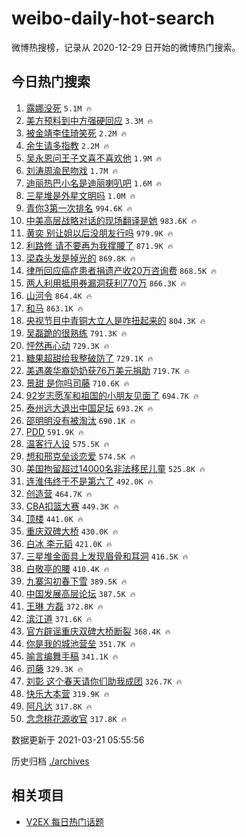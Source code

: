 # weibo-daily-hot-search

微博热搜榜，记录从 2020-12-29 日开始的微博热门搜索。

## 今日热门搜索

<!-- BEGIN -->

1. [露娜没死](https://s.weibo.com/weibo?q=%23%E9%9C%B2%E5%A8%9C%E6%B2%A1%E6%AD%BB%23&Refer=top) `5.1M 🔥`
1. [美方预料到中方强硬回应](https://s.weibo.com/weibo?q=%23%E7%BE%8E%E6%96%B9%E9%A2%84%E6%96%99%E5%88%B0%E4%B8%AD%E6%96%B9%E5%BC%BA%E7%A1%AC%E5%9B%9E%E5%BA%94%23&Refer=top) `3.3M 🔥`
1. [被金靖李佳琦笑死](https://s.weibo.com/weibo?q=%E8%A2%AB%E9%87%91%E9%9D%96%E6%9D%8E%E4%BD%B3%E7%90%A6%E7%AC%91%E6%AD%BB&Refer=top) `2.2M 🔥`
1. [余生请多指教](https://s.weibo.com/weibo?q=%E4%BD%99%E7%94%9F%E8%AF%B7%E5%A4%9A%E6%8C%87%E6%95%99&Refer=top) `2.2M 🔥`
1. [吴永恩问王子文喜不喜欢他](https://s.weibo.com/weibo?q=%E5%90%B4%E6%B0%B8%E6%81%A9%E9%97%AE%E7%8E%8B%E5%AD%90%E6%96%87%E5%96%9C%E4%B8%8D%E5%96%9C%E6%AC%A2%E4%BB%96&Refer=top) `1.9M 🔥`
1. [刘涛周渝民吻戏](https://s.weibo.com/weibo?q=%23%E5%88%98%E6%B6%9B%E5%91%A8%E6%B8%9D%E6%B0%91%E5%90%BB%E6%88%8F%23&Refer=top) `1.7M 🔥`
1. [迪丽热巴小名是迪丽喇叭吧](https://s.weibo.com/weibo?q=%23%E8%BF%AA%E4%B8%BD%E7%83%AD%E5%B7%B4%E5%B0%8F%E5%90%8D%E6%98%AF%E8%BF%AA%E4%B8%BD%E5%96%87%E5%8F%AD%E5%90%A7%23&Refer=top) `1.6M 🔥`
1. [三星堆是外星文明吗](https://s.weibo.com/weibo?q=%23%E4%B8%89%E6%98%9F%E5%A0%86%E6%98%AF%E5%A4%96%E6%98%9F%E6%96%87%E6%98%8E%E5%90%97%23&Refer=top) `1.0M 🔥`
1. [青你3第一次排名](https://s.weibo.com/weibo?q=%23%E9%9D%92%E4%BD%A03%E7%AC%AC%E4%B8%80%E6%AC%A1%E6%8E%92%E5%90%8D%23&Refer=top) `994.6K 🔥`
1. [中美高层战略对话的现场翻译是她](https://s.weibo.com/weibo?q=%23%E4%B8%AD%E7%BE%8E%E9%AB%98%E5%B1%82%E6%88%98%E7%95%A5%E5%AF%B9%E8%AF%9D%E7%9A%84%E7%8E%B0%E5%9C%BA%E7%BF%BB%E8%AF%91%E6%98%AF%E5%A5%B9%23&Refer=top) `983.6K 🔥`
1. [黄奕 别让姐以后没朋友行吗](https://s.weibo.com/weibo?q=%E9%BB%84%E5%A5%95%20%E5%88%AB%E8%AE%A9%E5%A7%90%E4%BB%A5%E5%90%8E%E6%B2%A1%E6%9C%8B%E5%8F%8B%E8%A1%8C%E5%90%97&Refer=top) `979.9K 🔥`
1. [利路修 请不要再为我撑腰了](https://s.weibo.com/weibo?q=%E5%88%A9%E8%B7%AF%E4%BF%AE%20%E8%AF%B7%E4%B8%8D%E8%A6%81%E5%86%8D%E4%B8%BA%E6%88%91%E6%92%91%E8%85%B0%E4%BA%86&Refer=top) `871.9K 🔥`
1. [梁森头发是掉光的](https://s.weibo.com/weibo?q=%23%E6%A2%81%E6%A3%AE%E5%A4%B4%E5%8F%91%E6%98%AF%E6%8E%89%E5%85%89%E7%9A%84%23&Refer=top) `869.8K 🔥`
1. [律所回应癌症患者捐遗产收20万咨询费](https://s.weibo.com/weibo?q=%23%E5%BE%8B%E6%89%80%E5%9B%9E%E5%BA%94%E7%99%8C%E7%97%87%E6%82%A3%E8%80%85%E6%8D%90%E9%81%97%E4%BA%A7%E6%94%B620%E4%B8%87%E5%92%A8%E8%AF%A2%E8%B4%B9%23&Refer=top) `868.5K 🔥`
1. [两人利用抵用券漏洞获利770万](https://s.weibo.com/weibo?q=%23%E4%B8%A4%E4%BA%BA%E5%88%A9%E7%94%A8%E6%8A%B5%E7%94%A8%E5%88%B8%E6%BC%8F%E6%B4%9E%E8%8E%B7%E5%88%A9770%E4%B8%87%23&Refer=top) `866.3K 🔥`
1. [山河令](https://s.weibo.com/weibo?q=%E5%B1%B1%E6%B2%B3%E4%BB%A4&Refer=top) `864.4K 🔥`
1. [和马](https://s.weibo.com/weibo?q=%E5%92%8C%E9%A9%AC&Refer=top) `863.1K 🔥`
1. [央视节目中青铜大立人是咋扭起来的](https://s.weibo.com/weibo?q=%23%E5%A4%AE%E8%A7%86%E8%8A%82%E7%9B%AE%E4%B8%AD%E9%9D%92%E9%93%9C%E5%A4%A7%E7%AB%8B%E4%BA%BA%E6%98%AF%E5%92%8B%E6%89%AD%E8%B5%B7%E6%9D%A5%E7%9A%84%23&Refer=top) `804.3K 🔥`
1. [吴磊跪的很熟练](https://s.weibo.com/weibo?q=%23%E5%90%B4%E7%A3%8A%E8%B7%AA%E7%9A%84%E5%BE%88%E7%86%9F%E7%BB%83%23&Refer=top) `791.3K 🔥`
1. [怦然再心动](https://s.weibo.com/weibo?q=%E6%80%A6%E7%84%B6%E5%86%8D%E5%BF%83%E5%8A%A8&Refer=top) `729.3K 🔥`
1. [糖果超甜给我整破防了](https://s.weibo.com/weibo?q=%23%E7%B3%96%E6%9E%9C%E8%B6%85%E7%94%9C%E7%BB%99%E6%88%91%E6%95%B4%E7%A0%B4%E9%98%B2%E4%BA%86%23&Refer=top) `729.1K 🔥`
1. [美遇袭华裔奶奶获76万美元捐助](https://s.weibo.com/weibo?q=%23%E7%BE%8E%E9%81%87%E8%A2%AD%E5%8D%8E%E8%A3%94%E5%A5%B6%E5%A5%B6%E8%8E%B776%E4%B8%87%E7%BE%8E%E5%85%83%E6%8D%90%E5%8A%A9%23&Refer=top) `719.7K 🔥`
1. [景甜 是你吗司藤](https://s.weibo.com/weibo?q=%E6%99%AF%E7%94%9C%20%E6%98%AF%E4%BD%A0%E5%90%97%E5%8F%B8%E8%97%A4&Refer=top) `710.6K 🔥`
1. [92岁志愿军和祖国的小朋友见面了](https://s.weibo.com/weibo?q=%2392%E5%B2%81%E5%BF%97%E6%84%BF%E5%86%9B%E5%92%8C%E7%A5%96%E5%9B%BD%E7%9A%84%E5%B0%8F%E6%9C%8B%E5%8F%8B%E8%A7%81%E9%9D%A2%E4%BA%86%23&Refer=top) `694.7K 🔥`
1. [泰州远大退出中国足坛](https://s.weibo.com/weibo?q=%E6%B3%B0%E5%B7%9E%E8%BF%9C%E5%A4%A7%E9%80%80%E5%87%BA%E4%B8%AD%E5%9B%BD%E8%B6%B3%E5%9D%9B&Refer=top) `693.2K 🔥`
1. [邵明明没有被淘汰](https://s.weibo.com/weibo?q=%23%E9%82%B5%E6%98%8E%E6%98%8E%E6%B2%A1%E6%9C%89%E8%A2%AB%E6%B7%98%E6%B1%B0%23&Refer=top) `690.1K 🔥`
1. [PDD](https://s.weibo.com/weibo?q=PDD&Refer=top) `591.9K 🔥`
1. [温客行人设](https://s.weibo.com/weibo?q=%23%E6%B8%A9%E5%AE%A2%E8%A1%8C%E4%BA%BA%E8%AE%BE%23&Refer=top) `575.5K 🔥`
1. [想和邢克垒谈恋爱](https://s.weibo.com/weibo?q=%23%E6%83%B3%E5%92%8C%E9%82%A2%E5%85%8B%E5%9E%92%E8%B0%88%E6%81%8B%E7%88%B1%23&Refer=top) `574.5K 🔥`
1. [美国拘留超过14000名非法移民儿童](https://s.weibo.com/weibo?q=%23%E7%BE%8E%E5%9B%BD%E6%8B%98%E7%95%99%E8%B6%85%E8%BF%8714000%E5%90%8D%E9%9D%9E%E6%B3%95%E7%A7%BB%E6%B0%91%E5%84%BF%E7%AB%A5%23&Refer=top) `525.8K 🔥`
1. [连淮伟终于不是第六了](https://s.weibo.com/weibo?q=%23%E8%BF%9E%E6%B7%AE%E4%BC%9F%E7%BB%88%E4%BA%8E%E4%B8%8D%E6%98%AF%E7%AC%AC%E5%85%AD%E4%BA%86%23&Refer=top) `492.0K 🔥`
1. [创造营](https://s.weibo.com/weibo?q=%E5%88%9B%E9%80%A0%E8%90%A5&Refer=top) `464.7K 🔥`
1. [CBA扣篮大赛](https://s.weibo.com/weibo?q=CBA%E6%89%A3%E7%AF%AE%E5%A4%A7%E8%B5%9B&Refer=top) `449.3K 🔥`
1. [顶楼](https://s.weibo.com/weibo?q=%E9%A1%B6%E6%A5%BC&Refer=top) `441.0K 🔥`
1. [重庆双碑大桥](https://s.weibo.com/weibo?q=%23%E9%87%8D%E5%BA%86%E5%8F%8C%E7%A2%91%E5%A4%A7%E6%A1%A5%23&Refer=top) `430.0K 🔥`
1. [白冰 李元韬](https://s.weibo.com/weibo?q=%E7%99%BD%E5%86%B0%20%E6%9D%8E%E5%85%83%E9%9F%AC&Refer=top) `421.0K 🔥`
1. [三星堆金面具上发现眉骨和耳洞](https://s.weibo.com/weibo?q=%23%E4%B8%89%E6%98%9F%E5%A0%86%E9%87%91%E9%9D%A2%E5%85%B7%E4%B8%8A%E5%8F%91%E7%8E%B0%E7%9C%89%E9%AA%A8%E5%92%8C%E8%80%B3%E6%B4%9E%23&Refer=top) `416.5K 🔥`
1. [白敬亭的腰](https://s.weibo.com/weibo?q=%23%E7%99%BD%E6%95%AC%E4%BA%AD%E7%9A%84%E8%85%B0%23&Refer=top) `410.4K 🔥`
1. [九寨沟初春下雪](https://s.weibo.com/weibo?q=%E4%B9%9D%E5%AF%A8%E6%B2%9F%E5%88%9D%E6%98%A5%E4%B8%8B%E9%9B%AA&Refer=top) `389.5K 🔥`
1. [中国发展高层论坛](https://s.weibo.com/weibo?q=%E4%B8%AD%E5%9B%BD%E5%8F%91%E5%B1%95%E9%AB%98%E5%B1%82%E8%AE%BA%E5%9D%9B&Refer=top) `387.5K 🔥`
1. [王琳 方磊](https://s.weibo.com/weibo?q=%E7%8E%8B%E7%90%B3%20%E6%96%B9%E7%A3%8A&Refer=top) `372.8K 🔥`
1. [滨江道](https://s.weibo.com/weibo?q=%E6%BB%A8%E6%B1%9F%E9%81%93&Refer=top) `371.6K 🔥`
1. [官方辟谣重庆双碑大桥断裂](https://s.weibo.com/weibo?q=%23%E5%AE%98%E6%96%B9%E8%BE%9F%E8%B0%A3%E9%87%8D%E5%BA%86%E5%8F%8C%E7%A2%91%E5%A4%A7%E6%A1%A5%E6%96%AD%E8%A3%82%23&Refer=top) `368.4K 🔥`
1. [你是我的城池营垒](https://s.weibo.com/weibo?q=%E4%BD%A0%E6%98%AF%E6%88%91%E7%9A%84%E5%9F%8E%E6%B1%A0%E8%90%A5%E5%9E%92&Refer=top) `351.7K 🔥`
1. [喻言编舞手稿](https://s.weibo.com/weibo?q=%23%E5%96%BB%E8%A8%80%E7%BC%96%E8%88%9E%E6%89%8B%E7%A8%BF%23&Refer=top) `341.1K 🔥`
1. [司藤](https://s.weibo.com/weibo?q=%E5%8F%B8%E8%97%A4&Refer=top) `329.3K 🔥`
1. [刘彰 这个春天请你们助我成团](https://s.weibo.com/weibo?q=%E5%88%98%E5%BD%B0%20%E8%BF%99%E4%B8%AA%E6%98%A5%E5%A4%A9%E8%AF%B7%E4%BD%A0%E4%BB%AC%E5%8A%A9%E6%88%91%E6%88%90%E5%9B%A2&Refer=top) `326.7K 🔥`
1. [快乐大本营](https://s.weibo.com/weibo?q=%E5%BF%AB%E4%B9%90%E5%A4%A7%E6%9C%AC%E8%90%A5&Refer=top) `319.9K 🔥`
1. [阿凡达](https://s.weibo.com/weibo?q=%E9%98%BF%E5%87%A1%E8%BE%BE&Refer=top) `317.8K 🔥`
1. [念念桃花源收官](https://s.weibo.com/weibo?q=%23%E5%BF%B5%E5%BF%B5%E6%A1%83%E8%8A%B1%E6%BA%90%E6%94%B6%E5%AE%98%23&Refer=top) `317.8K 🔥`

数据更新于 2021-03-21 05:55:56

<!-- END -->

历史归档 [./archives](./archives)

## 相关项目

- [V2EX 每日热门话题](https://github.com/boojack/v2ex-daily-hot-topic)

